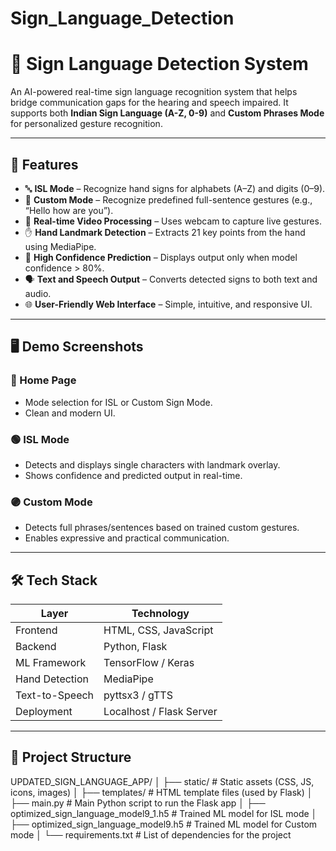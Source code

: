 # Sign_Language_Detection
# 🤟 Sign Language Detection System

An AI-powered real-time sign language recognition system that helps bridge communication gaps for the hearing and speech impaired. It supports both **Indian Sign Language (A-Z, 0-9)** and **Custom Phrases Mode** for personalized gesture recognition.

---

## 🚀 Features

- 🔤 **ISL Mode** – Recognize hand signs for alphabets (A–Z) and digits (0–9).
- 💬 **Custom Mode** – Recognize predefined full-sentence gestures (e.g., “Hello how are you”).
- 🎥 **Real-time Video Processing** – Uses webcam to capture live gestures.
- ✋ **Hand Landmark Detection** – Extracts 21 key points from the hand using MediaPipe.
- 🎯 **High Confidence Prediction** – Displays output only when model confidence > 80%.
- 🗣️ **Text and Speech Output** – Converts detected signs to both text and audio.
- 🌐 **User-Friendly Web Interface** – Simple, intuitive, and responsive UI.

---

## 🖥️ Demo Screenshots

### 🔵 Home Page
- Mode selection for ISL or Custom Sign Mode.
- Clean and modern UI.

### 🟢 ISL Mode
- Detects and displays single characters with landmark overlay.
- Shows confidence and predicted output in real-time.

### 🟣 Custom Mode
- Detects full phrases/sentences based on trained custom gestures.
- Enables expressive and practical communication.

---

## 🛠️ Tech Stack

| Layer           | Technology                         |
|----------------|-------------------------------------|
| Frontend       | HTML, CSS, JavaScript               |
| Backend        | Python, Flask                       |
| ML Framework   | TensorFlow / Keras                  |
| Hand Detection | MediaPipe                           |
| Text-to-Speech | pyttsx3 / gTTS                      |
| Deployment     | Localhost / Flask Server            |

---

## 📁 Project Structure

UPDATED_SIGN_LANGUAGE_APP/
│
├── static/                           # Static assets (CSS, JS, icons, images)
│
├── templates/                        # HTML template files (used by Flask)
│
├── main.py                           # Main Python script to run the Flask app
│
├── optimized_sign_language_model9_1.h5    # Trained ML model for ISL mode
│
├── optimized_sign_language_model9.h5      # Trained ML model for Custom mode
│
└── requirements.txt                 # List of dependencies for the project

